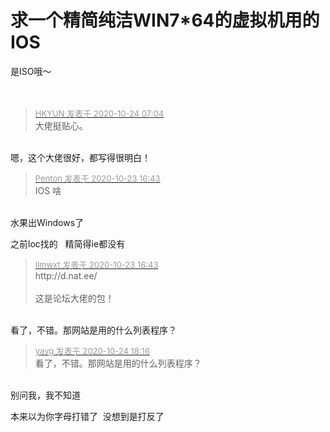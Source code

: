# 求一个精简纯洁WIN7*64的虚拟机用的IOS


是ISO哦～<img src="static/image/smiley/yct/011.gif" smilieid="33" border="0" alt="" /><br />
<br />
<font color="White">zsbd</font>

<div class="quote"><blockquote><font size="2"><a href="https://www.hostloc.com/forum.php?mod=redirect&amp;goto=findpost&amp;pid=9344219&amp;ptid=757666" target="_blank"><font color="#999999">HKYUN 发表于 2020-10-24 07:04</font></a></font><br />
大佬挺贴心。</blockquote></div><br />
嗯，这个大佬很好，都写得很明白！

<div class="quote"><blockquote><font size="2"><a href="https://www.hostloc.com/forum.php?mod=redirect&amp;goto=findpost&amp;pid=9341854&amp;ptid=757666" target="_blank"><font color="#999999">Penton 发表于 2020-10-23 16:43</font></a></font><br />
IOS 啥</blockquote></div><br />
水果出Windows了

之前loc找的&nbsp; &nbsp;精简得ie都没有 <img src="static/image/smiley/yct/014.gif" smilieid="45" border="0" alt="" />

<div class="quote"><blockquote><font size="2"><a href="https://www.hostloc.com/forum.php?mod=redirect&amp;goto=findpost&amp;pid=9341855&amp;ptid=757666" target="_blank"><font color="#999999">llmwxt 发表于 2020-10-23 16:43</font></a></font><br />
http://d.nat.ee/<br />
<br />
这是论坛大佬的包！</blockquote></div><br />
看了，不错。那网站是用的什么列表程序？

<div class="quote"><blockquote><font size="2"><a href="https://www.hostloc.com/forum.php?mod=redirect&amp;goto=findpost&amp;pid=9346877&amp;ptid=757666" target="_blank"><font color="#999999">yavg 发表于 2020-10-24 18:16</font></a></font><br />
看了，不错。那网站是用的什么列表程序？</blockquote></div><br />
别问我，我不知道

本来以为你字母打错了&nbsp;&nbsp;没想到是打反了
